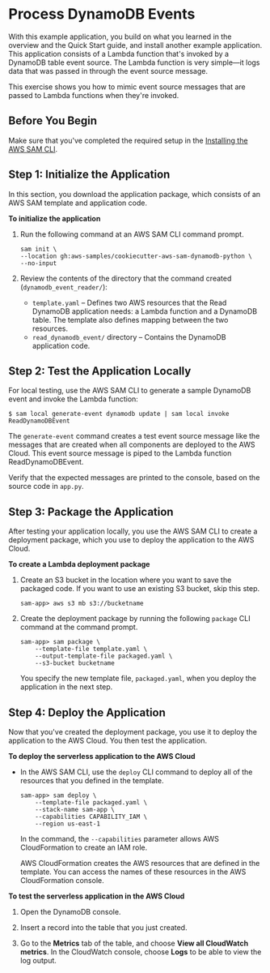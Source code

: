 # Process DynamoDB Events<a name="serverless-example-ddb"></a>

With this example application, you build on what you learned in the overview and the Quick Start guide, and install another example application\. This application consists of a Lambda function that's invoked by a DynamoDB table event source\. The Lambda function is very simple—it logs data that was passed in through the event source message\.

This exercise shows you how to mimic event source messages that are passed to Lambda functions when they're invoked\.

## Before You Begin<a name="gs-ex2-prereq"></a>

Make sure that you've completed the required setup in the [Installing the AWS SAM CLI](serverless-sam-cli-install.md)\.

## Step 1: Initialize the Application<a name="gs-ex2-setup-local-app"></a>

In this section, you download the application package, which consists of an AWS SAM template and application code\.

**To initialize the application**

1. Run the following command at an AWS SAM CLI command prompt\.

   ```
   sam init \
   --location gh:aws-samples/cookiecutter-aws-sam-dynamodb-python \
   --no-input
   ```

1. Review the contents of the directory that the command created \(`dynamodb_event_reader/`\): 
   + `template.yaml` – Defines two AWS resources that the Read DynamoDB application needs: a Lambda function and a DynamoDB table\. The template also defines mapping between the two resources\.
   + `read_dynamodb_event/` directory – Contains the DynamoDB application code\.

## Step 2: Test the Application Locally<a name="gs-ex2-test-locally"></a>

For local testing, use the AWS SAM CLI to generate a sample DynamoDB event and invoke the Lambda function:

```
$ sam local generate-event dynamodb update | sam local invoke ReadDynamoDBEvent
```

The `generate-event` command creates a test event source message like the messages that are created when all components are deployed to the AWS Cloud\. This event source message is piped to the Lambda function ReadDynamoDBEvent\.

Verify that the expected messages are printed to the console, based on the source code in `app.py`\.

## Step 3: Package the Application<a name="gs-ex2-setup-pacakge-app"></a>

After testing your application locally, you use the AWS SAM CLI to create a deployment package, which you use to deploy the application to the AWS Cloud\.

**To create a Lambda deployment package**

1. Create an S3 bucket in the location where you want to save the packaged code\. If you want to use an existing S3 bucket, skip this step\.

   ```
   sam-app> aws s3 mb s3://bucketname
   ```

1. Create the deployment package by running the following `package` CLI command at the command prompt\. 

   ```
   sam-app> sam package \
       --template-file template.yaml \
       --output-template-file packaged.yaml \
       --s3-bucket bucketname
   ```

   You specify the new template file, `packaged.yaml`, when you deploy the application in the next step\.

## Step 4: Deploy the Application<a name="gs-ex2-setup-deploy-app"></a>

Now that you've created the deployment package, you use it to deploy the application to the AWS Cloud\. You then test the application\.

**To deploy the serverless application to the AWS Cloud**
+ In the AWS SAM CLI, use the `deploy` CLI command to deploy all of the resources that you defined in the template\. 

  ```
  sam-app> sam deploy \
      --template-file packaged.yaml \
      --stack-name sam-app \
      --capabilities CAPABILITY_IAM \
      --region us-east-1
  ```

  In the command, the `--capabilities` parameter allows AWS CloudFormation to create an IAM role\. 

  AWS CloudFormation creates the AWS resources that are defined in the template\. You can access the names of these resources in the AWS CloudFormation console\.

**To test the serverless application in the AWS Cloud**

1. Open the DynamoDB console\.

1. Insert a record into the table that you just created\.

1. Go to the **Metrics** tab of the table, and choose **View all CloudWatch metrics**\. In the CloudWatch console, choose **Logs** to be able to view the log output\.